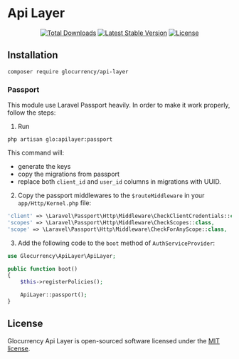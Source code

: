 # Api Layer

<p align="center">
<a href="https://packagist.org/packages/glocurrency/api-layer"><img src="https://poser.pugx.org/glocurrency/api-layer/d/total.svg" alt="Total Downloads"></a>
<a href="https://packagist.org/packages/glocurrency/api-layer"><img src="https://poser.pugx.org/glocurrency/api-layer/v/stable.svg" alt="Latest Stable Version"></a>
<a href="https://packagist.org/packages/glocurrency/api-layer"><img src="https://poser.pugx.org/glocurrency/api-layer/license.svg" alt="License"></a>
</p>

## Installation

```
composer require glocurrency/api-layer
```

### Passport
This module use Laravel Passport heavily. In order to make it work properly, follow the steps:
1. Run 
```
php artisan glo:apilayer:passport
```

This command will:
- generate the keys
- copy the migrations from passport
- replace both `client_id` and `user_id` columns in migrations with UUID.

2. Copy the passport middlewares to the `$routeMiddleware` in your `app/Http/Kernel.php` file:

```php
'client' => \Laravel\Passport\Http\Middleware\CheckClientCredentials::class,
'scopes' => \Laravel\Passport\Http\Middleware\CheckScopes::class,
'scope' => \Laravel\Passport\Http\Middleware\CheckForAnyScope::class,
```

3. Add the following code to the `boot` method of `AuthServiceProvider`:

```php
use Glocurrency\ApiLayer\ApiLayer;

public function boot()
{
    $this->registerPolicies();

    ApiLayer::passport();
}
```

## License

Glocurrency Api Layer is open-sourced software licensed under the [MIT license](LICENSE).
